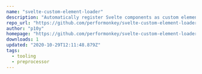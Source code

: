 ```yaml
---
name: "svelte-custom-element-loader"
description: "Automatically register Svelte components as custom elements."
repo_url: "https://github.com/performonkey/svelte-custom-element-loader"
author: "p10y"
homepage: "https://github.com/performonkey/svelte-custom-element-loader"
downloads: 1
updated: "2020-10-29T12:11:48.879Z"
tags: 
  - tooling
  - preprocessor
---
```

